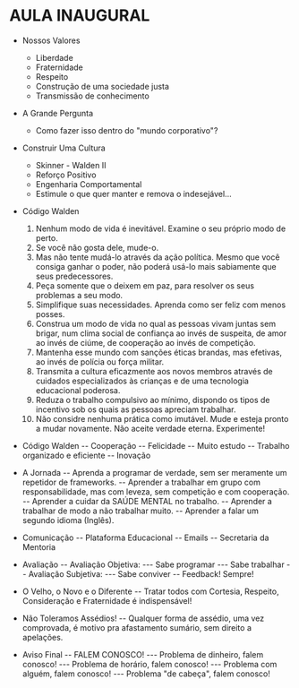 # AULA INAUGURAL

- Nossos Valores
  - Liberdade
  - Fraternidade
  - Respeito
  - Construção de uma sociedade justa
  - Transmissão de conhecimento


- A Grande Pergunta
  - Como fazer isso dentro do "mundo corporativo"? 

- Construir Uma Cultura
  - Skinner - Walden II
  - Reforço Positivo
  - Engenharia Comportamental
  - Estimule o que quer manter e remova o indesejável...

- Código Walden
  1) Nenhum modo de vida é inevitável. Examine o seu próprio modo de perto.
  2) Se você não gosta dele, mude-o.
  3) Mas não tente mudá-lo através da ação política. Mesmo que você consiga ganhar o poder, não poderá usá-lo mais sabiamente que seus predecessores.
  4) Peça somente que o deixem em paz, para resolver os seus problemas a seu modo.
  5) Simplifique suas necessidades. Aprenda como ser feliz com menos posses.
  6) Construa um modo de vida no qual as pessoas vivam juntas sem brigar, num clima social de confiança ao invés de suspeita, de amor ao invés de ciúme, de cooperação ao invés de competição.
  7) Mantenha esse mundo com sanções éticas brandas, mas efetivas, ao invés de polícia ou força militar.
  8) Transmita a cultura eficazmente aos novos membros através de cuidados especializados às crianças e de uma tecnologia educacional poderosa.
  9) Reduza o trabalho compulsivo ao mínimo, dispondo os tipos de incentivo sob os quais as pessoas apreciam trabalhar.
  10) Não considre nenhuma prática como imutável. Mude e esteja pronto a mudar novamente. Não aceite verdade eterna. Experimente! 

- Código Walden
-- Cooperação
-- Felicidade
-- Muito estudo
-- Trabalho organizado e eficiente
-- Inovação

- A Jornada
-- Aprenda a programar de verdade, sem ser meramente um repetidor de frameworks.
-- Aprender a trabalhar em grupo com responsabilidade, mas com leveza, sem competição e com cooperação.
-- Aprender a cuidar da SAÚDE MENTAL no trabalho.
-- Aprender a trabalhar de modo a não trabalhar muito.
-- Aprender a falar um segundo idioma (Inglês).

- Comunicação
-- Plataforma Educacional
-- Emails
-- Secretaria da Mentoria

- Avaliação
-- Avaliação Objetiva:
--- Sabe programar
--- Sabe trabalhar
-- Avaliação Subjetiva:
--- Sabe conviver
-- Feedback! Sempre! 

- O Velho, o Novo e o Diferente
-- Tratar todos com Cortesia, Respeito, Consideração e Fraternidade é indispensável! 

- Não Toleramos Assédios!
-- Qualquer forma de assédio, uma vez comprovada, é motivo pra afastamento sumário, sem direito a apelações.

- Aviso Final
-- FALEM CONOSCO!
--- Problema de dinheiro, falem conosco!
--- Problema de horário, falem conosco!
--- Problema com alguém, falem conosco!
--- Problema "de cabeça", falem conosco! 

